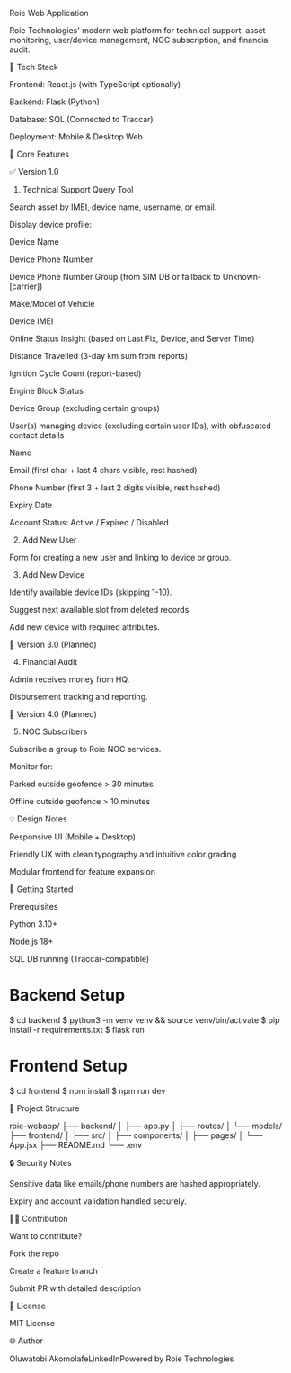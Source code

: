 Roie Web Application

Roie Technologies' modern web platform for technical support, asset monitoring, user/device management, NOC subscription, and financial audit.

🔧 Tech Stack

Frontend: React.js (with TypeScript optionally)

Backend: Flask (Python)

Database: SQL (Connected to Traccar)

Deployment: Mobile & Desktop Web

🎯 Core Features

✅ Version 1.0

1. Technical Support Query Tool

Search asset by IMEI, device name, username, or email.

Display device profile:

Device Name

Device Phone Number

Device Phone Number Group (from SIM DB or fallback to Unknown-[carrier])

Make/Model of Vehicle

Device IMEI

Online Status Insight (based on Last Fix, Device, and Server Time)

Distance Travelled (3-day km sum from reports)

Ignition Cycle Count (report-based)

Engine Block Status

Device Group (excluding certain groups)

User(s) managing device (excluding certain user IDs), with obfuscated contact details

Name

Email (first char + last 4 chars visible, rest hashed)

Phone Number (first 3 + last 2 digits visible, rest hashed)

Expiry Date

Account Status: Active / Expired / Disabled

2. Add New User

Form for creating a new user and linking to device or group.

3. Add New Device

Identify available device IDs (skipping 1-10).

Suggest next available slot from deleted records.

Add new device with required attributes.

🚧 Version 3.0 (Planned)

4. Financial Audit

Admin receives money from HQ.

Disbursement tracking and reporting.

🚧 Version 4.0 (Planned)

5. NOC Subscribers

Subscribe a group to Roie NOC services.

Monitor for:

Parked outside geofence > 30 minutes

Offline outside geofence > 10 minutes

💡 Design Notes

Responsive UI (Mobile + Desktop)

Friendly UX with clean typography and intuitive color grading

Modular frontend for feature expansion

🚀 Getting Started

Prerequisites

Python 3.10+

Node.js 18+

SQL DB running (Traccar-compatible)


# Backend Setup
$ cd backend
$ python3 -m venv venv && source venv/bin/activate
$ pip install -r requirements.txt
$ flask run

# Frontend Setup
$ cd frontend
$ npm install
$ npm run dev

📁 Project Structure

roie-webapp/
├── backend/
│   ├── app.py
│   ├── routes/
│   └── models/
├── frontend/
│   ├── src/
│   ├── components/
│   ├── pages/
│   └── App.jsx
├── README.md
└── .env

🔒 Security Notes

Sensitive data like emails/phone numbers are hashed appropriately.

Expiry and account validation handled securely.

👨‍💻 Contribution

Want to contribute?

Fork the repo

Create a feature branch

Submit PR with detailed description

📄 License

MIT License

🌐 Author

Oluwatobi AkomolafeLinkedInPowered by Roie Technologies
